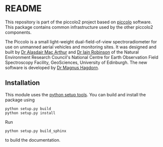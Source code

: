 # README #
This repository is part of the piccolo2 project based on [piccolo](https://bitbucket.org/itrobinson/piccolo) software. This package contains common infrastructure used by the other piccolo2 components.

The Piccolo is a small light-weight dual-field-of-view spectroradiometer for use on unmanned aerial vehicles and monitoring sites. It was designed and built by [Dr Alasdair Mac Arthur](https://bitbucket.org/alasdairmacarthur/)  and [Dr Iain Robinson](https://bitbucket.org/itrobinson/) of the Natural Environment Research Council's National Centre for Earth Observation Field Spectroscopy Facility, GeoSciences, University of Edinburgh. The new software is developed by [Dr Magnus Hagdorn](https://bitbucket.org/magnus_hagdorn/).

Installation
------------
This module uses the [python setup tools](https://pythonhosted.org/setuptools/). You can build and install the package using
```
python setup.py build
python setup.py install
```

Run
```
python setup.py build_sphinx
```
to build the documentation.
